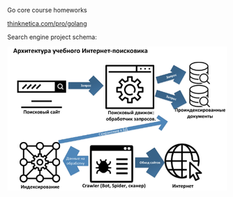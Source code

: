 Go core course homeworks

[thinknetica.com/pro/golang](https://thinknetica.com/pro/golang)

Search engine project schema:

![Search engine architecture](https://github.com/gobedan/searcher/blob/master/%D0%90%D1%80%D1%85%D0%B8%D1%82%D0%B5%D0%BA%D1%82%D1%83%D1%80%D0%B0%20%D0%BF%D0%BE%D0%B8%D1%81%D0%BA%D0%BE%D0%B2%D0%B8%D0%BA%D0%B0.png?raw=true)

